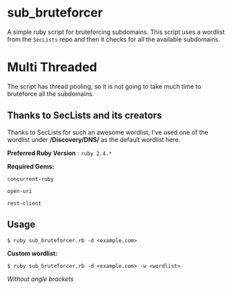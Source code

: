# sub_bruteforcer

A simple ruby script for bruteforcing subdomains. 
This script uses a wordlist from the ` SecLists ` repo and then it checks for all the available subdomains.

# Multi Threaded

The script has thread pooling, so it is not going to take much time to bruteforce all the subdomains.

## Thanks to SecLists and its creators

Thanks to SecLists for such an awesome wordlist, I've used one of the wordlist under **/Discovery/DNS/** as the default wordlist here.

**Preferred Ruby Version** : ` ruby 2.4.* `

**Required Gems:**
```
concurrent-ruby

open-uri

rest-client
```
## Usage

``` 
$ ruby sub_bruteforcer.rb -d <example.com>
```
**Custom wordlist:**
```
$ ruby sub_bruteforcer.rb -d <example.com> -w <wordlist>
```

*Without angle brackets*


